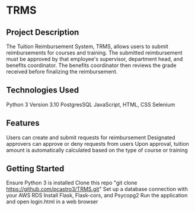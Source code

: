 # TRMS
## Project Description
The Tuition Reimbursement System, TRMS, allows users to submit reimbursements for courses and training. The submitted reimbursement must be approved by that employee's supervisor, department head, and benefits coordinator. The benefits coordinator then reviews the grade received before finalizing the reimbursement.
## Technologies Used
Python 3 Version 3.10
PostgresSQL
JavaScript, HTML, CSS
Selenium
## Features
Users can create and submit requests for reimbursement
Designated approvers can approve or deny requests from users
Upon approval, tuition amount is automatically calculated based on the type of course or training
## Getting Started
Ensure Python 3 is installed
Clone this repo "git clone https://github.com/pcastro3/TRMS.git"
Set up a database connection with your AWS RDS
Install Flask, Flask-cors, and Psycopg2
Run the application and open login.html in a web browser
